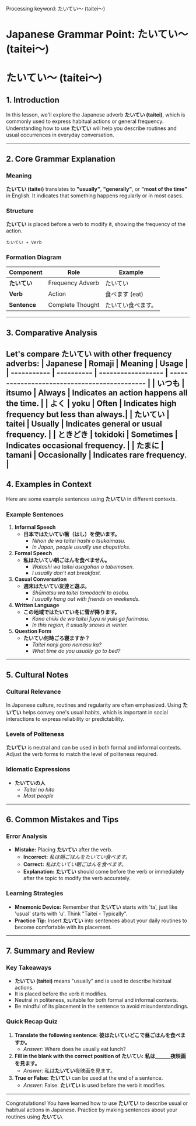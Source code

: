 Processing keyword: たいてい～ (taitei～)
# Japanese Grammar Point: たいてい～ (taitei～)
# たいてい～ (taitei～)
## 1. Introduction
In this lesson, we'll explore the Japanese adverb **たいてい (taitei)**, which is commonly used to express habitual actions or general frequency. Understanding how to use **たいてい** will help you describe routines and usual occurrences in everyday conversation.

---
## 2. Core Grammar Explanation
### Meaning
**たいてい (taitei)** translates to **"usually"**, **"generally"**, or **"most of the time"** in English. It indicates that something happens regularly or in most cases.
### Structure
**たいてい** is placed before a verb to modify it, showing the frequency of the action.
```
たいてい + Verb
```
### Formation Diagram
| Component    | Role              | Example           |
| ------------ | ----------------- | ----------------- |
| **たいてい** | Frequency Adverb  | たいてい          |
| **Verb**     | Action            | 食べます (eat)    |
| **Sentence** | Complete Thought  | たいてい食べます。|
---
## 3. Comparative Analysis
Let's compare **たいてい** with other frequency adverbs:
| Japanese    | Romaji     | Meaning            | Usage                                        |
| ----------- | ---------- | ------------------ | -------------------------------------------- |
| いつも       | itsumo     | Always             | Indicates an action happens all the time.    |
| よく         | yoku       | Often              | Indicates high frequency but less than always.|
| たいてい     | taitei     | Usually            | Indicates general or usual frequency.        |
| ときどき     | tokidoki   | Sometimes          | Indicates occasional frequency.              |
| たまに       | tamani     | Occasionally       | Indicates rare frequency.                    |
---
## 4. Examples in Context
Here are some example sentences using **たいてい** in different contexts.
### Example Sentences
1. **Informal Speech**
   - **日本ではたいてい箸（はし）を使います。**
     - *Nihon de wa taitei hashi o tsukaimasu.*
     - *In Japan, people usually use chopsticks.*
2. **Formal Speech**
   - **私はたいてい朝ごはんを食べません。**
     - *Watashi wa taitei asagohan o tabemasen.*
     - *I usually don't eat breakfast.*
3. **Casual Conversation**
   - **週末はたいてい友達と遊ぶ。**
     - *Shūmatsu wa taitei tomodachi to asobu.*
     - *I usually hang out with friends on weekends.*
4. **Written Language**
   - **この地域ではたいてい冬に雪が降ります。**
     - *Kono chiiki de wa taitei fuyu ni yuki ga furimasu.*
     - *In this region, it usually snows in winter.*
5. **Question Form**
   - **たいてい何時ごろ寝ますか？**
     - *Taitei nanji goro nemasu ka?*
     - *What time do you usually go to bed?*
---
## 5. Cultural Notes
### Cultural Relevance
In Japanese culture, routines and regularity are often emphasized. Using **たいてい** helps convey one's usual habits, which is important in social interactions to express reliability or predictability.
### Levels of Politeness
**たいてい** is neutral and can be used in both formal and informal contexts. Adjust the verb forms to match the level of politeness required.
### Idiomatic Expressions
- **たいていの人**
  - *Taitei no hito*
  - *Most people*
---
## 6. Common Mistakes and Tips
### Error Analysis
- **Mistake:** Placing **たいてい** after the verb.
  - **Incorrect:** *私は朝ごはんをたいてい食べます。*
  - **Correct:** *私はたいてい朝ごはんを食べます。*
  - **Explanation:** **たいてい** should come before the verb or immediately after the topic to modify the verb accurately.
### Learning Strategies
- **Mnemonic Device:** Remember that **たいてい** starts with 'ta', just like 'usual' starts with 'u'. Think "Taitei - Typically".
- **Practice Tip:** Insert **たいてい** into sentences about your daily routines to become comfortable with its placement.
---
## 7. Summary and Review
### Key Takeaways
- **たいてい (taitei)** means "usually" and is used to describe habitual actions.
- It is placed before the verb it modifies.
- Neutral in politeness, suitable for both formal and informal contexts.
- Be mindful of its placement in the sentence to avoid misunderstandings.
### Quick Recap Quiz
1. **Translate the following sentence:**
   **彼はたいていどこで昼ごはんを食べますか。**
   - *Answer:* Where does he usually eat lunch?
2. **Fill in the blank with the correct position of たいてい:**
   **私は＿＿＿夜映画を見ます。**
   - *Answer:* 私は**たいてい**夜映画を見ます。
3. **True or False:** **たいてい** can be used at the end of a sentence.
   - *Answer:* False. **たいてい** is used before the verb it modifies.
---
Congratulations! You have learned how to use **たいてい** to describe usual or habitual actions in Japanese. Practice by making sentences about your routines using **たいてい**.
